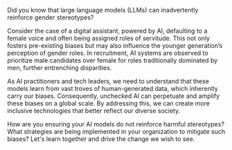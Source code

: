 Did you know that large language models (LLMs) can inadvertently reinforce gender stereotypes? 

Consider the case of a digital assistant, powered by AI, defaulting to a female voice and often being assigned roles of servitude. This not only fosters pre-existing biases but may also influence the younger generation’s perception of gender roles. In recruitment, AI systems are observed to prioritize male candidates over female for roles traditionally dominated by men, further entrenching disparities. 

As AI practitioners and tech leaders, we need to understand that these models learn from vast troves of human-generated data, which inherently carry our biases. Consequently, unchecked AI can perpetuate and amplify these biases on a global scale. By addressing this, we can create more inclusive technologies that better reflect our diverse society.

How are you ensuring your AI models do not reinforce harmful stereotypes? What strategies are being implemented in your organization to mitigate such biases? Let's learn together and drive the change we wish to see.